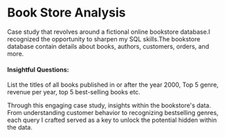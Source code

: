 # Book Store Analysis
Case study that revolves around a fictional online bookstore database.I recognized the opportunity to sharpen my SQL skills.The bookstore database contain details about books, authors, customers, orders, and more.

#### Insightful Questions:
List the titles of all books published in or after the year 2000, Top 5 genre, revenue per year, top 5 best-selling books etc.

Through this engaging case study, insights within the bookstore's data. From understanding customer behavior to recognizing bestselling genres, each query I crafted served as a key to unlock the potential hidden within the data.
